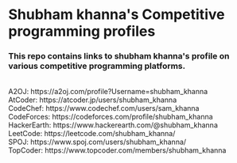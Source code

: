 # Shubham khanna's Competitive programming profiles
<h3>This repo contains links to shubham khanna's profile on various competitive programming platforms.</h3><br>
A2OJ: https://a2oj.com/profile?Username=shubham_khanna<br>
AtCoder: https://atcoder.jp/users/shubham_khanna<br>
CodeChef: https://www.codechef.com/users/sam_khanna<br>
CodeForces: https://codeforces.com/profile/shubham_khanna<br>
HackerEarth: https://www.hackerearth.com/@shubham_khanna<br>
LeetCode: https://leetcode.com/shubham_khanna/<br>
SPOJ: https://www.spoj.com/users/shubham_khanna/<br>
TopCoder: https://www.topcoder.com/members/shubham_khanna<br>

